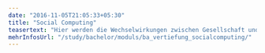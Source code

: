 ```yaml
---
date: "2016-11-05T21:05:33+05:30"
title: "Social Computing"
teasertext: "Hier werden die Wechselwirkungen zwischen Gesellschaft und Informatik in den Mittelpunkt gestellt. Die verantwortungsbewusste Konzeption und Realisierung von soziotechnischen Systemen, z.B. Social Software, Online Communities, e-Government und e-Learning Angebote, sowie die empirische Evaluation existierender Systeme sind zentrale Ziele."
mehrInfosUrl: "/study/bachelor/moduls/ba_vertiefung_socialcomputing/"
---
```


<!--more-->




